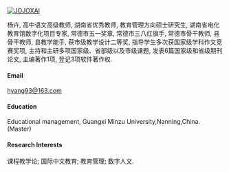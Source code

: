 

[![JOJOXAI](https://img.shields.io/badge/hyang93-github-blue?logo=github)](https://github.com/Hyang93)

杨卉, 高中语文高级教师, 湖南省优秀教师, 教育管理方向硕士研究生, 湖南省电化教育馆数字化项目专家, 常德市五一奖章, 常德市三八红旗手, 常德市骨干教师, 县骨干教师, 县教学能手, 获市级教学设计二等奖, 指导学生多次获国家级学科作文竞赛奖项, 主持和主研多项国家级、省部级以及市级课题, 发表6篇国家级和省级期刊论文, 主编著作1项, 登记3项软件著作权.
#### Email
hyang93@163.com

#### Education
Educational management, Guangxi Minzu University,Nanning,China.(Master)


#### Research Interests
课程教学论; 国际中文教育; 教育管理; 数字人文.

